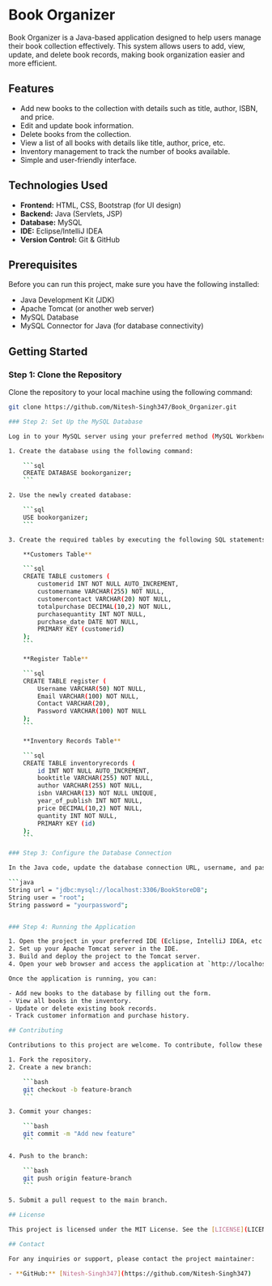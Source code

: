 # Book Organizer

Book Organizer is a Java-based application designed to help users manage their book collection effectively. This system allows users to add, view, update, and delete book records, making book organization easier and more efficient.

## Features

- Add new books to the collection with details such as title, author, ISBN, and price.
- Edit and update book information.
- Delete books from the collection.
- View a list of all books with details like title, author, price, etc.
- Inventory management to track the number of books available.
- Simple and user-friendly interface.

## Technologies Used

- **Frontend:** HTML, CSS, Bootstrap (for UI design)
- **Backend:** Java (Servlets, JSP)
- **Database:** MySQL
- **IDE:** Eclipse/IntelliJ IDEA
- **Version Control:** Git & GitHub

## Prerequisites

Before you can run this project, make sure you have the following installed:

- Java Development Kit (JDK)
- Apache Tomcat (or another web server)
- MySQL Database
- MySQL Connector for Java (for database connectivity)

## Getting Started

### Step 1: Clone the Repository

Clone the repository to your local machine using the following command:

```bash
git clone https://github.com/Nitesh-Singh347/Book_Organizer.git

### Step 2: Set Up the MySQL Database

Log in to your MySQL server using your preferred method (MySQL Workbench, phpMyAdmin, or command line).

1. Create the database using the following command:

    ```sql
    CREATE DATABASE bookorganizer;
    ```

2. Use the newly created database:

    ```sql
    USE bookorganizer;
    ```

3. Create the required tables by executing the following SQL statements:

    **Customers Table**

    ```sql
    CREATE TABLE customers (
        customerid INT NOT NULL AUTO_INCREMENT,
        customername VARCHAR(255) NOT NULL,
        customercontact VARCHAR(20) NOT NULL,
        totalpurchase DECIMAL(10,2) NOT NULL,
        purchasequantity INT NOT NULL,
        purchase_date DATE NOT NULL,
        PRIMARY KEY (customerid)
    );
    ```

    **Register Table**

    ```sql
    CREATE TABLE register (
        Username VARCHAR(50) NOT NULL,
        Email VARCHAR(100) NOT NULL,
        Contact VARCHAR(20),
        Password VARCHAR(100) NOT NULL
    );
    ```

    **Inventory Records Table**

    ```sql
    CREATE TABLE inventoryrecords (
        id INT NOT NULL AUTO_INCREMENT,
        booktitle VARCHAR(255) NOT NULL,
        author VARCHAR(255) NOT NULL,
        isbn VARCHAR(13) NOT NULL UNIQUE,
        year_of_publish INT NOT NULL,
        price DECIMAL(10,2) NOT NULL,
        quantity INT NOT NULL,
        PRIMARY KEY (id)
    );
    ```

### Step 3: Configure the Database Connection

In the Java code, update the database connection URL, username, and password as per your MySQL configuration. The connection string should look like this:

```java
String url = "jdbc:mysql://localhost:3306/BookStoreDB";
String user = "root";
String password = "yourpassword";


### Step 4: Running the Application

1. Open the project in your preferred IDE (Eclipse, IntelliJ IDEA, etc.).
2. Set up your Apache Tomcat server in the IDE.
3. Build and deploy the project to the Tomcat server.
4. Open your web browser and access the application at `http://localhost:8080/Book_Organizer`.

Once the application is running, you can:

- Add new books to the database by filling out the form.
- View all books in the inventory.
- Update or delete existing book records.
- Track customer information and purchase history.

## Contributing

Contributions to this project are welcome. To contribute, follow these steps:

1. Fork the repository.
2. Create a new branch:

    ```bash
    git checkout -b feature-branch
    ```

3. Commit your changes:

    ```bash
    git commit -m "Add new feature"
    ```

4. Push to the branch:

    ```bash
    git push origin feature-branch
    ```

5. Submit a pull request to the main branch.

## License

This project is licensed under the MIT License. See the [LICENSE](LICENSE) file for more information.

## Contact

For any inquiries or support, please contact the project maintainer:

- **GitHub:** [Nitesh-Singh347](https://github.com/Nitesh-Singh347)
